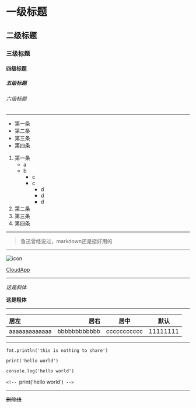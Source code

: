 # 一级标题

## 二级标题

### 三级标题

#### 四级标题

##### 五级标题

###### 六级标题

***

* 第一条
* 第二条
* 第三条
* 第四条

1. 第一条
    - a
    - b
        + c
        + c
            * d
            * d
            * d
2. 第二条
3. 第三条
4. 第四条

***

> 鲁迅曾经说过，markdown还是挺好用的

***

![icon](http://ww2.sinaimg.cn/large/6aee7dbbgw1efffa67voyj20ix0ctq3n.jpg)

[CloudApp](http://getcloudapp.com)

***

*这是斜体*

**这是粗体**

***

| 居左 | 居右 | 居中 | 默认 |
|:-----|-----:|:----:|------|
| aaaaaaaaaaaaa  |  bbbbbbbbbbbb | ccccccccccc  | 11111111  |

***
`fmt.println('this is nothing to share')` 

`print('hello world')` 

`console.log('hello world')` 

`<!-- `print('hello world')` -->`

***

~~删除线~~